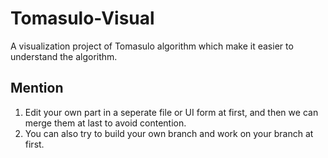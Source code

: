 # Tomasulo-Visual
A visualization project of Tomasulo algorithm which make it easier to understand the algorithm.

## Mention

1. Edit your own part in a seperate file or UI form at first, and then we can merge them at last to avoid contention.
2. You can also try to build your own branch and work on your branch at first.
